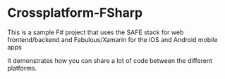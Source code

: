 # Crossplatform-FSharp
This is a sample F# project that uses the SAFE stack for web frontend/backend and Fabulous/Xamarin for the iOS and Android mobile apps

It demonstrates how you can share a lot of code between the different platforms.
